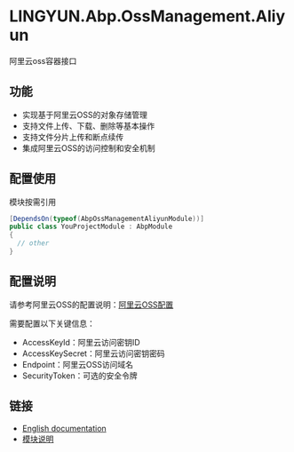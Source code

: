 # LINGYUN.Abp.OssManagement.Aliyun

阿里云oss容器接口 

## 功能

* 实现基于阿里云OSS的对象存储管理
* 支持文件上传、下载、删除等基本操作
* 支持文件分片上传和断点续传
* 集成阿里云OSS的访问控制和安全机制

## 配置使用

模块按需引用

```csharp
[DependsOn(typeof(AbpOssManagementAliyunModule))]
public class YouProjectModule : AbpModule
{
  // other
}
```

## 配置说明

请参考阿里云OSS的配置说明：[阿里云OSS配置](https://help.aliyun.com/document_detail/32009.html)

需要配置以下关键信息：
* AccessKeyId：阿里云访问密钥ID
* AccessKeySecret：阿里云访问密钥密码
* Endpoint：阿里云OSS访问域名
* SecurityToken：可选的安全令牌

## 链接

* [English documentation](./README.EN.md)
* [模块说明](../README.md)
